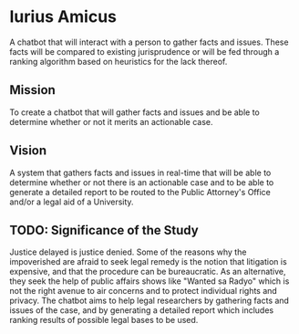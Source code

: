 # Iurius Amicus

A chatbot that will interact with a person to gather facts and issues. These facts will be compared to existing jurisprudence or will be fed through a ranking algorithm based on heuristics for the lack thereof.


## Mission

To create a chatbot that will gather facts and issues and be able to determine whether or not it merits an actionable case.


## Vision

A system that gathers facts and issues in real-time that will be able to determine whether or not there is an actionable case and to be able to generate a detailed report to be routed to the Public Attorney's Office and/or a legal aid of a University.


## TODO: Significance of the Study

Justice delayed is justice denied. <Insert Statistics here> Some of the reasons why the impoverished are afraid to seek legal remedy is the notion that litigation is expensive, and that the procedure can be bureaucratic. As an alternative, they seek the help of public affairs shows like "Wanted sa Radyo" which is not the right avenue to air concerns and to protect individual rights and privacy. The chatbot aims to help legal researchers by gathering facts and issues of the case, and by generating a detailed report which includes ranking results of possible legal bases to be used.
